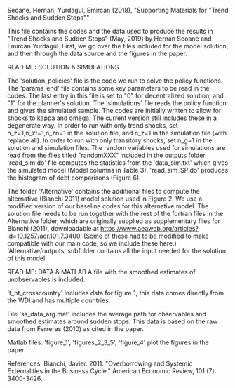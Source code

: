 Seoane, Hernan; Yurdagul, Emircan (2018), "Supporting Materials for "Trend Shocks and Sudden Stops""



This file contains the codes and the data used to produce the results in "Trend Shocks and Sudden Stops" (May, 2019) by Hernan Seoane and Emircan Yurdagul.
First, we go over the files included for the model solution, and then through the data source and the figures in the paper.

READ ME: SOLUTION & SIMULATIONS

The 'solution_policies' file is the code we run to solve the policy functions. 
The 'params_end' file contains some key parameters to be read in the codes. The last entry in this file is set to "0" for decentralized solution, and "1" for the planner's solution.
The 'simulations' file reads the policy function and gives the simulated sample.
The codes are initially written to allow for shocks to kappa and omega. The current version still includes these in a degenerate way.
In order to run with only trend shocks, set n_z=1,n_zt=1,n_zn=1 in the solution file, and n_z=1 in the simulation file (with replace all).
In order to run with only transitory shocks, set n_g=1 in the solution and simulation files.
The random variables used for simulations are read from the files titled "randomXXX" included in the outputs folder.
'read_sim.do' file computes the statistics from the 'data_sim.txt' which gives the simulated model (Model columns in Table 3). 'read_sim_SP.do' produces the histogram of debt comparisons (Figure 6).

The folder 'Alternative' contains the additional files to compute the alternative (Bianchi 2011) model solution used in Figure 2. We use a modified version of our baseline codes for this alternative model. The solution file needs to be run together with the rest of the fortran files in the Alternative folder, which are originally supplied as supplementary files for Bianchi (2011), downloadable at https://www.aeaweb.org/articles?id=10.1257/aer.101.7.3400. (Some of these had to be modified to make compatible with our main code, so we include these here.)
'Alternative/outputs' subfolder contains all the input needed for the solution of this model.



READ ME: DATA & MATLAB
A file with the smoothed estimates of unobservables is included.

't_nt_crosscountry' includes data for figure 1, this data comes directly from the WDI and has multiple countries.

File 'ss_data_arg.mat' includes the average path for observables and smoothed estimates around sudden stops. This data is based on the raw data from Ferreres (2010) as cited in the paper.

Matlab files: 'figure_1', 'figures_2_3_5', 'figure_4' plot the figures in the paper.

References:
Bianchi, Javier. 2011. "Overborrowing and Systemic Externalities in the Business Cycle." American Economic Review, 101 (7): 3400-3426.
